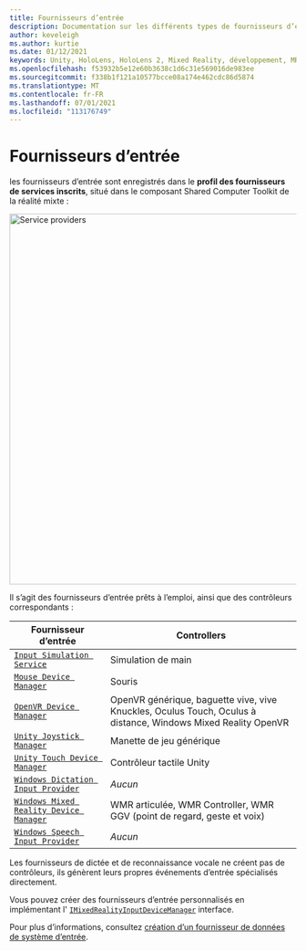 ```yaml
---
title: Fournisseurs d’entrée
description: Documentation sur les différents types de fournisseurs d’entrée dans MRTK
author: keveleigh
ms.author: kurtie
ms.date: 01/12/2021
keywords: Unity, HoloLens, HoloLens 2, Mixed Reality, développement, MRTK
ms.openlocfilehash: f53932b5e12e60b3638c1d6c31e569016de983ee
ms.sourcegitcommit: f338b1f121a10577bcce08a174e462cdc86d5874
ms.translationtype: MT
ms.contentlocale: fr-FR
ms.lasthandoff: 07/01/2021
ms.locfileid: "113176749"
---
```

# <a name="input-providers"></a>Fournisseurs d’entrée

les fournisseurs d’entrée sont enregistrés dans le **profil des fournisseurs de services inscrits**, situé dans le composant Shared Computer Toolkit de la réalité mixte :

<img src="../images/input/RegisteredServiceProviders.PNG" width="650px" style="display:block;" alt="Service providers">

Il s’agit des fournisseurs d’entrée prêts à l’emploi, ainsi que des contrôleurs correspondants :

| Fournisseur d’entrée | Controllers |
| --- | --- |
| [`Input Simulation Service`](xref:Microsoft.MixedReality.Toolkit.Input.InputSimulationService) | Simulation de main |
| [`Mouse Device Manager`](xref:Microsoft.MixedReality.Toolkit.Input.UnityInput.MouseDeviceManager) | Souris  |
| [`OpenVR Device Manager`](xref:Microsoft.MixedReality.Toolkit.OpenVR.Input.OpenVRDeviceManager) | OpenVR générique, baguette vive, vive Knuckles, Oculus Touch, Oculus à distance, Windows Mixed Reality OpenVR  |
| [`Unity Joystick Manager`](xref:Microsoft.MixedReality.Toolkit.Input.UnityInput.UnityJoystickManager) | Manette de jeu générique  |
| [`Unity Touch Device Manager`](xref:Microsoft.MixedReality.Toolkit.Input.UnityInput.UnityTouchDeviceManager) | Contrôleur tactile Unity  |
| [`Windows Dictation Input Provider`](xref:Microsoft.MixedReality.Toolkit.Windows.Input.WindowsDictationInputProvider) | *Aucun*  |
| [`Windows Mixed Reality Device Manager`](xref:Microsoft.MixedReality.Toolkit.WindowsMixedReality.Input.WindowsMixedRealityDeviceManager) | WMR articulée, WMR Controller, WMR GGV (point de regard, geste et voix) |
| [`Windows Speech Input Provider`](xref:Microsoft.MixedReality.Toolkit.Windows.Input.WindowsSpeechInputProvider) | *Aucun* |

Les fournisseurs de dictée et de reconnaissance vocale ne créent pas de contrôleurs, ils génèrent leurs propres événements d’entrée spécialisés directement.

Vous pouvez créer des fournisseurs d’entrée personnalisés en implémentant l' [`IMixedRealityInputDeviceManager`](xref:Microsoft.MixedReality.Toolkit.Input.IMixedRealityInputDeviceManager) interface.

Pour plus d’informations, consultez [création d’un fournisseur de données de système d’entrée](create-data-provider.md).
